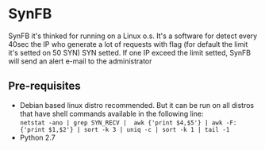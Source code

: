 # SynFB
<p>SynFB it's thinked for running on a Linux o.s. It's a software for detect every 40sec the IP who generate a lot of requests with flag (for default the limit it's setted on 50 SYN) SYN setted.
If one IP exceed the limit setted, SynFB will send an alert e-mail to the administrator</p>
<h2>Pre-requisites</h2>
<ul>
    <li>Debian based linux distro recommended. But it can be run on all distros that have shell commands available in the following line:
        <br><code>netstat -ano | grep SYN_RECV |  awk {'print $4,$5'} | awk -F: {'print $1,$2'} | sort -k 3 | uniq -c | sort -k 1 | tail -1</code></li>
    <li>Python 2.7</li>
</ul>
